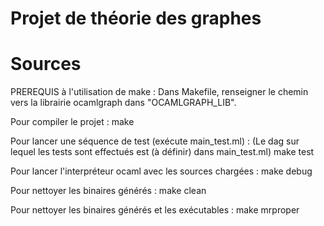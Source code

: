 # Projet de théorie des graphes
# Sources

PREREQUIS à l'utilisation de make :
Dans Makefile, renseigner le chemin vers la librairie
ocamlgraph dans "OCAMLGRAPH_LIB".

Pour compiler le projet :
make

Pour lancer une séquence de test (exécute main_test.ml) :
(Le dag sur lequel les tests sont effectués est (à définir) dans main_test.ml)
make test

Pour lancer l'interpréteur ocaml avec les sources chargées :
make debug

Pour nettoyer les binaires générés :
make clean

Pour nettoyer les binaires générés et les exécutables :
make mrproper
